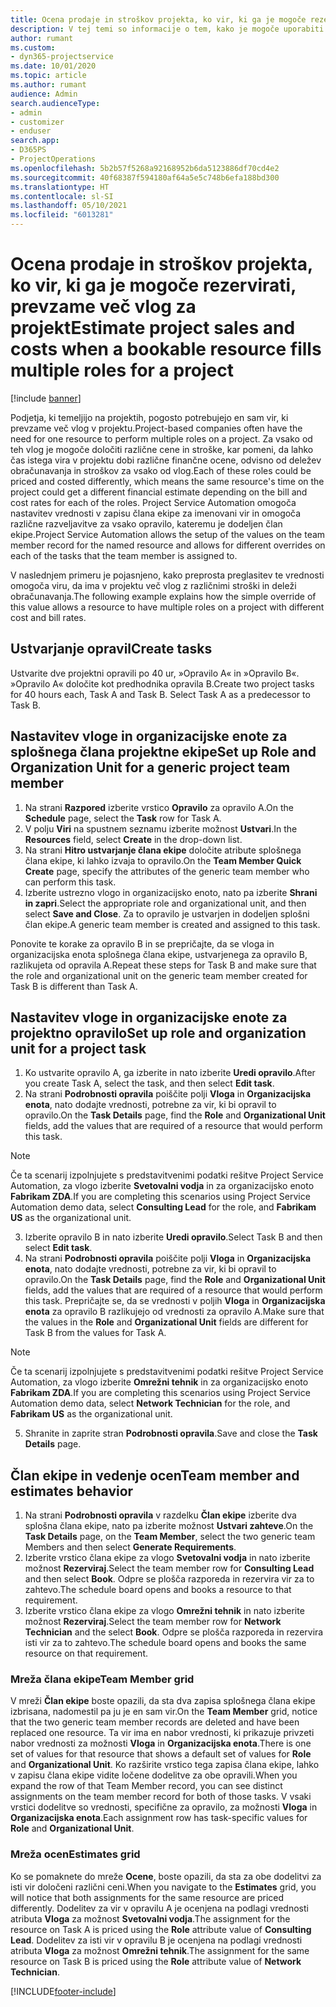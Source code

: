 ```yaml
---
title: Ocena prodaje in stroškov projekta, ko vir, ki ga je mogoče rezervirati, prevzame več vlog za projekt
description: V tej temi so informacije o tem, kako je mogoče uporabiti cenovne razsežnosti za podporo določanja cen in stroškov za vir, ki prevzame več vlog v projektu.
author: rumant
ms.custom:
- dyn365-projectservice
ms.date: 10/01/2020
ms.topic: article
ms.author: rumant
audience: Admin
search.audienceType:
- admin
- customizer
- enduser
search.app:
- D365PS
- ProjectOperations
ms.openlocfilehash: 5b2b57f5268a92168952b6da5123886df70cd4e2
ms.sourcegitcommit: 40f68387f594180af64a5e5c748b6efa188bd300
ms.translationtype: HT
ms.contentlocale: sl-SI
ms.lasthandoff: 05/10/2021
ms.locfileid: "6013281"
---
```

# <a name="estimate-project-sales-and-costs-when-a-bookable-resource-fills-multiple-roles-for-a-project"></a><span data-ttu-id="15b27-103">Ocena prodaje in stroškov projekta, ko vir, ki ga je mogoče rezervirati, prevzame več vlog za projekt</span><span class="sxs-lookup"><span data-stu-id="15b27-103">Estimate project sales and costs when a bookable resource fills multiple roles for a project</span></span> 

[!include [banner](../includes/psa-now-project-operations.md)]

<span data-ttu-id="15b27-104">Podjetja, ki temeljijo na projektih, pogosto potrebujejo en sam vir, ki prevzame več vlog v projektu.</span><span class="sxs-lookup"><span data-stu-id="15b27-104">Project-based companies often have the need for one resource to perform multiple roles on a project.</span></span> <span data-ttu-id="15b27-105">Za vsako od teh vlog je mogoče določiti različne cene in stroške, kar pomeni, da lahko čas istega vira v projektu dobi različne finančne ocene, odvisno od deležev obračunavanja in stroškov za vsako od vlog.</span><span class="sxs-lookup"><span data-stu-id="15b27-105">Each of these roles could be priced and costed differently, which means the same resource's time on the project could get a different financial estimate depending on the bill and cost rates for each of the roles.</span></span> <span data-ttu-id="15b27-106">Project Service Automation omogoča nastavitev vrednosti v zapisu člana ekipe za imenovani vir in omogoča različne razveljavitve za vsako opravilo, kateremu je dodeljen član ekipe.</span><span class="sxs-lookup"><span data-stu-id="15b27-106">Project Service Automation allows the setup of the values on the team member record for the named resource and allows for different overrides on each of the tasks that the team member is assigned to.</span></span>

<span data-ttu-id="15b27-107">V naslednjem primeru je pojasnjeno, kako preprosta preglasitev te vrednosti omogoča viru, da ima v projektu več vlog z različnimi stroški in deleži obračunavanja.</span><span class="sxs-lookup"><span data-stu-id="15b27-107">The following example  explains how the simple override of this value allows a resource to have multiple roles on a project with different cost and bill rates.</span></span>

## <a name="create-tasks"></a><span data-ttu-id="15b27-108">Ustvarjanje opravil</span><span class="sxs-lookup"><span data-stu-id="15b27-108">Create tasks</span></span>
<span data-ttu-id="15b27-109">Ustvarite dve projektni opravili po 40 ur, »Opravilo A« in »Opravilo B«. »Opravilo A« določite kot predhodnika opravila B.</span><span class="sxs-lookup"><span data-stu-id="15b27-109">Create two project tasks for 40 hours each, Task A and Task B. Select Task A as a predecessor to Task B.</span></span>

## <a name="set-up-role-and-organization-unit-for-a-generic-project-team-member"></a><span data-ttu-id="15b27-110">Nastavitev vloge in organizacijske enote za splošnega člana projektne ekipe</span><span class="sxs-lookup"><span data-stu-id="15b27-110">Set up Role and Organization Unit for a generic project team member</span></span>

1. <span data-ttu-id="15b27-111">Na strani **Razpored** izberite vrstico **Opravilo** za opravilo A.</span><span class="sxs-lookup"><span data-stu-id="15b27-111">On the **Schedule** page, select the **Task** row for Task A.</span></span> 
2. <span data-ttu-id="15b27-112">V polju **Viri** na spustnem seznamu izberite možnost **Ustvari**.</span><span class="sxs-lookup"><span data-stu-id="15b27-112">In the **Resources** field, select **Create** in the drop-down list.</span></span>
3. <span data-ttu-id="15b27-113">Na strani **Hitro ustvarjanje člana ekipe** določite atribute splošnega člana ekipe, ki lahko izvaja to opravilo.</span><span class="sxs-lookup"><span data-stu-id="15b27-113">On the **Team Member Quick Create** page, specify the attributes of the generic team member who can perform this task.</span></span>
4. <span data-ttu-id="15b27-114">Izberite ustrezno vlogo in organizacijsko enoto, nato pa izberite **Shrani in zapri**.</span><span class="sxs-lookup"><span data-stu-id="15b27-114">Select the appropriate role and organizational unit, and then select **Save and Close**.</span></span> <span data-ttu-id="15b27-115">Za to opravilo je ustvarjen in dodeljen splošni član ekipe.</span><span class="sxs-lookup"><span data-stu-id="15b27-115">A generic team member is created and assigned to this task.</span></span> 

<span data-ttu-id="15b27-116">Ponovite te korake za opravilo B in se prepričajte, da se vloga in organizacijska enota splošnega člana ekipe, ustvarjenega za opravilo B, razlikujeta od opravila A.</span><span class="sxs-lookup"><span data-stu-id="15b27-116">Repeat these steps for Task B and make sure that the role and organizational unit on the generic team member created for Task B is different than Task A.</span></span> 

## <a name="set-up-role-and-organization-unit-for-a-project-task"></a><span data-ttu-id="15b27-117">Nastavitev vloge in organizacijske enote za projektno opravilo</span><span class="sxs-lookup"><span data-stu-id="15b27-117">Set up role and organization unit for a project task</span></span>

1. <span data-ttu-id="15b27-118">Ko ustvarite opravilo A, ga izberite in nato izberite **Uredi opravilo**.</span><span class="sxs-lookup"><span data-stu-id="15b27-118">After you create Task A, select the task, and then select **Edit task**.</span></span>
2. <span data-ttu-id="15b27-119">Na strani **Podrobnosti opravila** poiščite polji **Vloga** in **Organizacijska enota**, nato dodajte vrednosti, potrebne za vir, ki bi opravil to opravilo.</span><span class="sxs-lookup"><span data-stu-id="15b27-119">On the **Task Details** page, find the **Role** and **Organizational Unit** fields, add the values that are required of a resource that would perform this task.</span></span> 

  > [!NOTE]
  > <span data-ttu-id="15b27-120">Če ta scenarij izpolnjujete s predstavitvenimi podatki rešitve Project Service Automation, za vlogo izberite **Svetovalni vodja** in za organizacijsko enoto **Fabrikam ZDA**.</span><span class="sxs-lookup"><span data-stu-id="15b27-120">If you are completing this scenarios using Project Service Automation demo data, select **Consulting Lead** for the role, and **Fabrikam US** as the organizational unit.</span></span>

3. <span data-ttu-id="15b27-121">Izberite opravilo B in nato izberite **Uredi opravilo**.</span><span class="sxs-lookup"><span data-stu-id="15b27-121">Select Task B and then select **Edit task**.</span></span>
4. <span data-ttu-id="15b27-122">Na strani **Podrobnosti opravila** poiščite polji **Vloga** in **Organizacijska enota**, nato dodajte vrednosti, potrebne za vir, ki bi opravil to opravilo.</span><span class="sxs-lookup"><span data-stu-id="15b27-122">On the **Task Details** page, find the **Role** and **Organizational Unit** fields, add the values that are required of a resource that would perform this task.</span></span> <span data-ttu-id="15b27-123">Prepričajte se, da se vrednosti v poljih **Vloga** in **Organizacijska enota** za opravilo B razlikujejo od vrednosti za opravilo A.</span><span class="sxs-lookup"><span data-stu-id="15b27-123">Make sure that the values in the **Role** and **Organizational Unit** fields are different for Task B from the values for Task A.</span></span> 

  > [!NOTE]
  > <span data-ttu-id="15b27-124">Če ta scenarij izpolnjujete s predstavitvenimi podatki rešitve Project Service Automation, za vlogo izberite **Omrežni tehnik** in za organizacijsko enoto **Fabrikam ZDA**.</span><span class="sxs-lookup"><span data-stu-id="15b27-124">If you are completing this scenarios using Project Service Automation demo data, select **Network Technician** for the role, and **Fabrikam US** as the organizational unit.</span></span>

5. <span data-ttu-id="15b27-125">Shranite in zaprite stran **Podrobnosti opravila**.</span><span class="sxs-lookup"><span data-stu-id="15b27-125">Save and close the **Task Details** page.</span></span> 

## <a name="team-member-and-estimates-behavior"></a><span data-ttu-id="15b27-126">Član ekipe in vedenje ocen</span><span class="sxs-lookup"><span data-stu-id="15b27-126">Team member and estimates behavior</span></span> 

1. <span data-ttu-id="15b27-127">Na strani **Podrobnosti opravila** v razdelku **Član ekipe** izberite dva splošna člana ekipe, nato pa izberite možnost **Ustvari zahteve**.</span><span class="sxs-lookup"><span data-stu-id="15b27-127">On the **Task Details** page, on the **Team Member**, select the two generic team Members and then select **Generate Requirements**.</span></span> 
2. <span data-ttu-id="15b27-128">Izberite vrstico člana ekipe za vlogo **Svetovalni vodja** in nato izberite možnost **Rezerviraj**.</span><span class="sxs-lookup"><span data-stu-id="15b27-128">Select the team member row for **Consulting Lead** and then select **Book**.</span></span> <span data-ttu-id="15b27-129">Odpre se plošča razporeda in rezervira vir za to zahtevo.</span><span class="sxs-lookup"><span data-stu-id="15b27-129">The schedule board opens and books a resource to that requirement.</span></span>
3. <span data-ttu-id="15b27-130">Izberite vrstico člana ekipe za vlogo **Omrežni tehnik** in nato izberite možnost **Rezerviraj**.</span><span class="sxs-lookup"><span data-stu-id="15b27-130">Select the team member row for **Network Technician** and the select **Book**.</span></span> <span data-ttu-id="15b27-131">Odpre se plošča razporeda in rezervira isti vir za to zahtevo.</span><span class="sxs-lookup"><span data-stu-id="15b27-131">The schedule board opens and books the same resource on that requirement.</span></span>

### <a name="team-member-grid"></a><span data-ttu-id="15b27-132">Mreža člana ekipe</span><span class="sxs-lookup"><span data-stu-id="15b27-132">Team Member grid</span></span> 
<span data-ttu-id="15b27-133">V mreži **Član ekipe** boste opazili, da sta dva zapisa splošnega člana ekipe izbrisana, nadomestil pa ju je en sam vir.</span><span class="sxs-lookup"><span data-stu-id="15b27-133">On the **Team Member** grid, notice that the two generic team member records are deleted and have been replaced one resource.</span></span> <span data-ttu-id="15b27-134">Ta vir ima en nabor vrednosti, ki prikazuje privzeti nabor vrednosti za možnosti **Vloga** in **Organizacijska enota**.</span><span class="sxs-lookup"><span data-stu-id="15b27-134">There is one set of values for that resource that shows a default set of values for **Role** and **Organizational Unit**.</span></span>
<span data-ttu-id="15b27-135">Ko razširite vrstico tega zapisa člana ekipe, lahko v zapisu člana ekipe vidite ločene dodelitve za obe opravili.</span><span class="sxs-lookup"><span data-stu-id="15b27-135">When you expand the row of that Team Member record, you can see distinct assignments on the team member record for both of those tasks.</span></span> <span data-ttu-id="15b27-136">V vsaki vrstici dodelitve so vrednosti, specifične za opravilo, za možnosti **Vloga** in **Organizacijska enota**.</span><span class="sxs-lookup"><span data-stu-id="15b27-136">Each assignment row has task-specific values for **Role** and **Organizational Unit**.</span></span> 

### <a name="estimates-grid"></a><span data-ttu-id="15b27-137">Mreža ocen</span><span class="sxs-lookup"><span data-stu-id="15b27-137">Estimates grid</span></span> 
<span data-ttu-id="15b27-138">Ko se pomaknete do mreže **Ocene**, boste opazili, da sta za obe dodelitvi za isti vir določeni različni ceni.</span><span class="sxs-lookup"><span data-stu-id="15b27-138">When you navigate to the **Estimates** grid, you will notice that both assignments for the same resource are priced differently.</span></span>
<span data-ttu-id="15b27-139">Dodelitev za vir v opravilu A je ocenjena na podlagi vrednosti atributa **Vloga** za možnost **Svetovalni vodja**.</span><span class="sxs-lookup"><span data-stu-id="15b27-139">The assignment for the resource on Task A is priced using the **Role** attribute value of **Consulting Lead**.</span></span> <span data-ttu-id="15b27-140">Dodelitev za isti vir v opravilu B je ocenjena na podlagi vrednosti atributa **Vloga** za možnost **Omrežni tehnik**.</span><span class="sxs-lookup"><span data-stu-id="15b27-140">The assignment for the same resource on Task B is priced using the **Role** attribute value of **Network Technician**.</span></span>



[!INCLUDE[footer-include](../includes/footer-banner.md)]